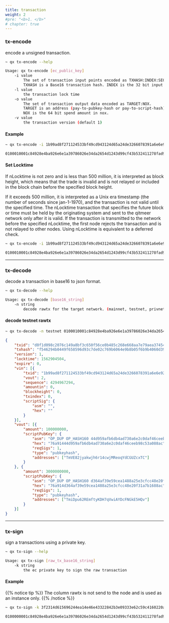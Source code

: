 ```yaml
---
title: transaction
weight: 2
#pre: "<b>1. </b>"
# chapter: true
---
```


### tx-encode

encode a unsigned transaction.

```bash
~ qx tx-encode --help

Usage: qx tx-encode [ec_public_key]
    -i value
        The set of transaction input points encoded as TXHASH:INDEX:SEQUENCE.
        TXHASH is a Base16 transaction hash. INDEX is the 32 bit input index in the context of the transaction. SEQUENCE is the optional 32 bit input sequence and defaults to the maximum value.
    -l value
        the transaction lock time
    -o value
        The set of transaction output data encoded as TARGET:NOX.
        TARGET is an address (pay-to-pubkey-hash or pay-to-script-hash).
        NOX is the 64 bit spend amount in nox.
    -v value
        the transaction version (default 1)
```

#### Example

```bash
~ qx tx-encode -i 1b99ad8f271124533bf49cd943124d65a24de3266078391a6e6e92bae42849c8:2 -l 0 -o RmCYoUMqKZopUkai2YhUFHR9UeqjeyjTAgW:1 -o RmRYWLhtA3dkgd3vF3bEqZvsriTufMFPBRK:30

0100010001c84928e4ba926e6e1a39786026e34da2654d1243d99cf43b532411278fad991b02000000ffffffff0200e1f505000000001976a91444d959afb6db4ad730a6e2c0daf46ceeb98c53a088ac005ed0b2000000001976a914d364af39e59cea1488a25e3cfcc48e20f31a7b1688ac0000000000000000
```

#### Set Locktime

If nLocktime is not zero and is less than 500 million, it is interpreted as block height, which means that the trade is invalid and is not relayed or included in the block chain before the specified block height.

If it exceeds 500 million, it is interpreted as a Unix era timestamp (the number of seconds since jan-1-1970), and the transaction is not valid until the specified time. The nLocktime transaction that specifies the future block or time must be held by the originating system and sent to the qitmeer network only after it is valid. If the transaction is transmitted to the network before the specified nLocktime, the first node rejects the transaction and is not relayed to other nodes. Using nLocktime is equivalent to a deferred check.

```bash
~ qx tx-encode -i 1b99ad8f271124533bf49cd943124d65a24de3266078391a6e6e92bae42849c8:2 -l 1562904504 -o RmCYoUMqKZopUkai2YhUFHR9UeqjeyjTAgW:1 -o RmRYWLhtA3dkgd3vF3bEqZvsriTufMFPBRK:30

0100010001c84928e4ba926e6e1a39786026e34da2654d1243d99cf43b532411278fad991b02000000feffffff0200e1f505000000001976a91444d959afb6db4ad730a6e2c0daf46ceeb98c53a088ac005ed0b2000000001976a914d364af39e59cea1488a25e3cfcc48e20f31a7b1688acb807285d00000000
```

---

### tx-decode

decode a transaction in base16 to json format.

```bash
~ qx tx-decode --help

Usage: qx tx-decode [base16_string]
    -n string
        decode rawtx for the target network. (mainnet, testnet, privnet) (default "privnet")
```

#### decode testnet rawtx

```bash
~ qx tx-decode -n testnet 0100010001c84928e4ba926e6e1a39786026e34da2654d1243d99cf43b532411278fad991b02000000feffffff0200e1f505000000001976a91444d959afb6db4ad730a6e2c0daf46ceeb98c53a088ac005ed0b2000000001976a914d364af39e59cea1488a25e3cfcc48e20f31a7b1688acb807285d00000000
```

```json
{
	"txid": "d0f1d098c2076c149a8bf3c650f56ce0b485c268e668aa7e79aea37454f3093d",
	"txhash": "f546294b0449f658596d93c7de02c769b6064e9b8b05f6b9b4060d396325dcf5",
	"version": 1,
	"locktime": 1562904504,
	"expire": 0,
	"vin": [{
		"txid": "1b99ad8f271124533bf49cd943124d65a24de3266078391a6e6e92bae42849c8",
		"vout": 2,
		"sequence": 4294967294,
		"amountin": 0,
		"blockheight": 0,
		"txindex": 0,
		"scriptSig": {
			"asm": "",
			"hex": ""
		}
	}],
	"vout": [{
		"amount": 100000000,
		"scriptPubKey": {
			"asm": "OP_DUP OP_HASH160 44d959afb6db4ad730a6e2c0daf46ceeb98c53a0 OP_EQUALVERIFY OP_CHECKSIG",
			"hex": "76a91444d959afb6db4ad730a6e2c0daf46ceeb98c53a088ac",
			"reqSigs": 1,
			"type": "pubkeyhash",
			"addresses": ["TmVE82jyakwjh6r14cwjMReoqYdCGUZcxTC"]
		}
	}, {
		"amount": 3000000000,
		"scriptPubKey": {
			"asm": "OP_DUP OP_HASH160 d364af39e59cea1488a25e3cfcc48e20f31a7b16 OP_EQUALVERIFY OP_CHECKSIG",
			"hex": "76a914d364af39e59cea1488a25e3cfcc48e20f31a7b1688ac",
			"reqSigs": 1,
			"type": "pubkeyhash",
			"addresses": ["TmiDpu62REmftyKDH7qVwiAYDcFNGkE5HQv"]
		}
	}]
}
```

---

### tx-sign

sign a transactions using a private key.

```bash
~ qx tx-sign --help

Usage: qx tx-sign [raw_tx_base16_string]
    -k string
        the ec private key to sign the raw transaction
```

#### Example

{{% notice tip %}}
The column rawtx is not send to the node and is used as an instance only.
{{% /notice %}}

```bash
~ qx tx-sign -k 3f2314d615696244ea14e46e43322842b3e09333e62c59c4160220a52bdf6239 0100010001c84928e4ba926e6e1a39786026e34da2654d1243d99cf43b532411278fad991b02000000feffffff0200e1f505000000001976a91444d959afb6db4ad730a6e2c0daf46ceeb98c53a088ac005ed0b2000000001976a914d364af39e59cea1488a25e3cfcc48e20f31a7b1688acb807285d00000000

0100000001c84928e4ba926e6e1a39786026e34da2654d1243d99cf43b532411278fad991b02000000feffffff0200e1f505000000001976a91444d959afb6db4ad730a6e2c0daf46ceeb98c53a088ac005ed0b2000000001976a914d364af39e59cea1488a25e3cfcc48e20f31a7b1688acb807285d0000000001000000000000000000000000000000006b483045022100bd22c1b3c92d3131440c8582222b123a7fca7bfec68738bbb7423ba93f483de1022079d8180e9a4d53bfd23d9286b17261f15e71336e82f2c1cef6cab2e1f0675eaf0121034d09a78b756b80e02200a94d2e24762432518fb29a4a3fd0adf0414e71554d70
```
